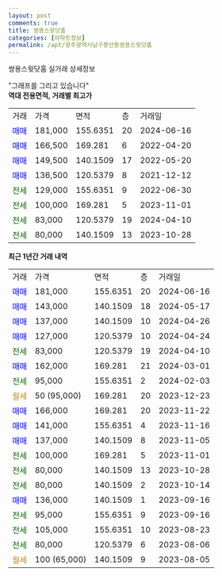 ```yaml
---
layout: post
comments: true
title: 쌍용스윗닷홈
categories: [아파트정보]
permalink: /apt/광주광역시남구봉선동쌍용스윗닷홈
---
```


쌍용스윗닷홈 실거래 상세정보

<script type="text/javascript">
  google.charts.load('current', {'packages':['line', 'corechart']});
  google.charts.setOnLoadCallback(drawChart);

  function drawChart() {
    var data = new google.visualization.DataTable();
    data.addColumn('date', '거래일');
    data.addColumn('number', "매매");
    data.addColumn('number', "전세");
    data.addColumn('number', "전매");

    data.addRows([[new Date(Date.parse("2024-06-16")), 181000, null, null], [new Date(Date.parse("2024-05-17")), 143000, null, null], [new Date(Date.parse("2024-04-26")), 137000, null, null], [new Date(Date.parse("2024-04-24")), 127000, null, null], [new Date(Date.parse("2024-04-10")), null, 83000, null], [new Date(Date.parse("2024-03-01")), 162000, null, null], [new Date(Date.parse("2024-02-03")), null, 95000, null], [new Date(Date.parse("2023-12-23")), null, null, null], [new Date(Date.parse("2023-11-22")), 166000, null, null], [new Date(Date.parse("2023-11-16")), 141000, null, null], [new Date(Date.parse("2023-11-05")), 137000, null, null], [new Date(Date.parse("2023-11-01")), null, 100000, null], [new Date(Date.parse("2023-10-28")), null, 80000, null], [new Date(Date.parse("2023-10-14")), null, 80000, null], [new Date(Date.parse("2023-09-16")), 136000, null, null], [new Date(Date.parse("2023-09-16")), null, 95000, null], [new Date(Date.parse("2023-08-23")), null, 105000, null], [new Date(Date.parse("2023-08-06")), null, 80000, null], [new Date(Date.parse("2023-08-05")), null, null, null]]);

    var options = {
      hAxis: {
        format: 'yyyy/MM/dd'
      },    
      lineWidth: 0,
      pointsVisible: true,    
      title: '최근 1년간 유형별 실거래가 분포',
      legend: { position: 'bottom' }
    };

    var formatter = new google.visualization.NumberFormat({pattern:'###,###'} );
    formatter.format(data, 1);
    formatter.format(data, 2);
    
    setTimeout(function() {
        var chart = new google.visualization.LineChart(document.getElementById('columnchart_material'));
        chart.draw(data, (options));
        document.getElementById('loading').style.display = 'none';
    }, 200);
  }
</script>


<div id="loading" style="z-index:20; display: block; margin-left: 0px">"그래프를 그리고 있습니다"</div>
<div id="columnchart_material" style="width: 95%; margin-left: 0px; display: block"></div>
<!-- contents start -->
<b>역대 전용면적, 거래별 최고가</b>
<table class="sortable">
    <tr>
      <td>거래</td>
      <td>가격</td>
      <td>면적</td>
      <td>층</td>
      <td>거래일</td>
    </tr>
        <tr>
          <td><a style="color: blue">매매</a></td>
          <td>181,000</td>
          <td>155.6351</td>
          <td>20</td>
          <td>2024-06-16</td>
        </tr>            <tr>
          <td><a style="color: blue">매매</a></td>
          <td>166,500</td>
          <td>169.281</td>
          <td>6</td>
          <td>2022-04-20</td>
        </tr>            <tr>
          <td><a style="color: blue">매매</a></td>
          <td>149,500</td>
          <td>140.1509</td>
          <td>17</td>
          <td>2022-05-20</td>
        </tr>            <tr>
          <td><a style="color: blue">매매</a></td>
          <td>136,500</td>
          <td>120.5379</td>
          <td>8</td>
          <td>2021-12-12</td>
        </tr>        
        <tr>
              <td><a style="color: darkgreen">전세</a></td>
              <td>129,000</td>
              <td>155.6351</td>
              <td>9</td>
              <td>2022-06-30</td>
            </tr>            <tr>
              <td><a style="color: darkgreen">전세</a></td>
              <td>100,000</td>
              <td>169.281</td>
              <td>5</td>
              <td>2023-11-01</td>
            </tr>            <tr>
              <td><a style="color: darkgreen">전세</a></td>
              <td>83,000</td>
              <td>120.5379</td>
              <td>19</td>
              <td>2024-04-10</td>
            </tr>            <tr>
              <td><a style="color: darkgreen">전세</a></td>
              <td>80,000</td>
              <td>140.1509</td>
              <td>13</td>
              <td>2023-10-28</td>
            </tr>        
    
</table>

<b>최근 1년간 거래 내역</b>

<table class="sortable">
    <tr>
      <td>거래</td>
      <td>가격</td>
      <td>면적</td>
      <td>층</td>
      <td>거래일</td>
    </tr>
    <tr>
      <td><a style="color: blue">매매</a></td>
      <td>181,000</td>
      <td>155.6351</td>
      <td>20</td>
      <td>2024-06-16</td>
    </tr>          <tr>
      <td><a style="color: blue">매매</a></td>
      <td>143,000</td>
      <td>140.1509</td>
      <td>18</td>
      <td>2024-05-17</td>
    </tr>          <tr>
      <td><a style="color: blue">매매</a></td>
      <td>137,000</td>
      <td>140.1509</td>
      <td>10</td>
      <td>2024-04-26</td>
    </tr>          <tr>
      <td><a style="color: blue">매매</a></td>
      <td>127,000</td>
      <td>120.5379</td>
      <td>10</td>
      <td>2024-04-24</td>
    </tr>          <tr>
      <td><a style="color: darkgreen">전세</a></td>
      <td>83,000</td>
      <td>120.5379</td>
      <td>19</td>
      <td>2024-04-10</td>
    </tr>          <tr>
      <td><a style="color: blue">매매</a></td>
      <td>162,000</td>
      <td>169.281</td>
      <td>21</td>
      <td>2024-03-01</td>
    </tr>          <tr>
      <td><a style="color: darkgreen">전세</a></td>
      <td>95,000</td>
      <td>155.6351</td>
      <td>2</td>
      <td>2024-02-03</td>
    </tr>          <tr>
      <td><a style="color: darkgoldenrod">월세</a></td>
      <td>50 (95,000)</td>
      <td>169.281</td>
      <td>20</td>
      <td>2023-12-23</td>
    </tr>          <tr>
      <td><a style="color: blue">매매</a></td>
      <td>166,000</td>
      <td>169.281</td>
      <td>20</td>
      <td>2023-11-22</td>
    </tr>          <tr>
      <td><a style="color: blue">매매</a></td>
      <td>141,000</td>
      <td>155.6351</td>
      <td>4</td>
      <td>2023-11-16</td>
    </tr>          <tr>
      <td><a style="color: blue">매매</a></td>
      <td>137,000</td>
      <td>140.1509</td>
      <td>8</td>
      <td>2023-11-05</td>
    </tr>          <tr>
      <td><a style="color: darkgreen">전세</a></td>
      <td>100,000</td>
      <td>169.281</td>
      <td>5</td>
      <td>2023-11-01</td>
    </tr>          <tr>
      <td><a style="color: darkgreen">전세</a></td>
      <td>80,000</td>
      <td>140.1509</td>
      <td>13</td>
      <td>2023-10-28</td>
    </tr>          <tr>
      <td><a style="color: darkgreen">전세</a></td>
      <td>80,000</td>
      <td>140.1509</td>
      <td>2</td>
      <td>2023-10-14</td>
    </tr>          <tr>
      <td><a style="color: blue">매매</a></td>
      <td>136,000</td>
      <td>140.1509</td>
      <td>1</td>
      <td>2023-09-16</td>
    </tr>          <tr>
      <td><a style="color: darkgreen">전세</a></td>
      <td>95,000</td>
      <td>155.6351</td>
      <td>9</td>
      <td>2023-09-16</td>
    </tr>          <tr>
      <td><a style="color: darkgreen">전세</a></td>
      <td>105,000</td>
      <td>155.6351</td>
      <td>10</td>
      <td>2023-08-23</td>
    </tr>          <tr>
      <td><a style="color: darkgreen">전세</a></td>
      <td>80,000</td>
      <td>120.5379</td>
      <td>6</td>
      <td>2023-08-06</td>
    </tr>          <tr>
      <td><a style="color: darkgoldenrod">월세</a></td>
      <td>100 (65,000)</td>
      <td>140.1509</td>
      <td>9</td>
      <td>2023-08-05</td>
    </tr>      </table>
<!-- contents end -->    

